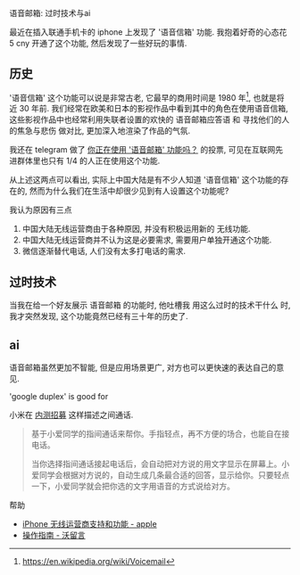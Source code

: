 语音邮箱: 过时技术与ai

最近在插入联通手机卡的 iphone 上发现了 '语音信箱' 功能. 我抱着好奇的心态花 5 cny 开通了这个功能, 然后发现了一些好玩的事情.

## 历史

'语音信箱' 这个功能可以说是非常古老, 它最早的商用时间是 1980 年[^1], 也就是将近 30 年前. 我们经常在欧美和日本的影视作品中看到其中的角色在使用语音信箱, 这些影视作品中也经常利用失联者设置的欢快的 语音邮箱应答语 和 寻找他们的人的焦急与悲伤 做对比, 更加深入地渲染了作品的气氛.

我还在 telegram 做了 [你正在使用 '语音邮箱' 功能吗？](https://t.me/sayo_melu_channel/12) 的投票, 可见在互联网先进群体里也只有 1/4 的人正在使用这个功能.

从上述这两点可以看出, 实际上中国大陆是有不少人知道 '语音信箱' 这个功能的存在的, 然而为什么我们在生活中却很少见到有人设置这个功能呢?

我认为原因有三点

1. 中国大陆无线运营商由于各种原因, 并没有积极运用新的 无线功能.
3. 中国大陆无线运营商并不认为这是必要需求, 需要用户单独开通这个功能.
2. 微信逐渐替代电话, 人们没有太多打电话的需求.

## 过时技术

 当我在给一个好友展示 语音邮箱 的功能时, 他吐槽我 用这么过时的技术干什么 时, 我才突然发现, 这个功能竟然已经有三十年的历史了.




## ai

语音邮箱虽然更加不智能, 但是应用场景更广, 对方也可以更快速的表达自己的意见.

'google duplex' is good for 

小米在 [内测招募](http://www.miui.com/forum.php?tid=25365677&mod=viewthread) 这样描述之间通话.

> 基于小爱同学的指间通话来帮你。手指轻点，再不方便的场合，也能自在接电话。
>
> 当你选择指间通话接起电话后，会自动把对方说的用文字显示在屏幕上。小爱同学会根据对方说的，自动生成几条最合适的回答，显示给你。只要轻点一下，小爱同学就会把你选的文字用语音的方式说给对方。

帮助

- [iPhone 无线运营商支持和功能 - apple](https://support.apple.com/zh-cn/HT203982)
- [操作指南 - 沃留言](https://mp.weixin.qq.com/s/xoNHZZylKQXFy9rMqytu_Q)

[^1]: https://en.wikipedia.org/wiki/Voicemail
[^2]: [5元/月 中国联通上线“语音留言”业务- cnbeta](https://www.cnbeta.com/articles/tech/816461.htm)
